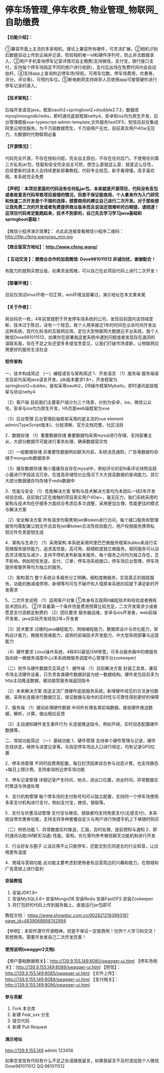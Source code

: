 # 停车场管理_停车收费_物业管理_物联网_自助缴费

#### 【功能介绍】：
①兼容市面上主流的多家相机，理论上兼容所有硬件，可灵活扩展，②相机识别后数据自动上传到云端并记录，校验相机唯一id和硬件序列号，防止非法数据录入，③用户手机查询停车记录详情可自主缴费(支持微信，支付宝，银行接口支付，支持每个停车场指定不同的商户进行收款)，支付后出场在免费时间内会自动抬杆。④支持app上查询附近停车场(导航，可用车位数，停车场费用，优惠券，评分，评论等)，可预约车位。⑤断电断网支持岗亭人员使用app可接管硬件进行停车记录的录入。
#### 【技术架构】：
后端开发语言java，框架oauth2+springboot2+doubble2.7.3，数据库mysql/mongodb/redis，即时通讯底层框架netty4，安卓和ios均为原生开发，后台管理模板vue-typescript-admin-template,文件服务fastDFS，短信目前仅集成阿里云短信服务。为千万级数据而生，千万级用户无忧，目前真实用户40w无压力，大数据时代物联网必备
#### 【开源情况】：
代码完全开源，不存在授权问题，完全自主原创，不存在任何后门，不使用任何第三方私有jar包，性能和安全完全自主可控，想怎么耍就这么耍，就是这么任性，后续更新的话本人会持续更新部署教程。代码专业规范，新手看得懂，高手喜欢用。本系统完全免费

#### 【声明】：本项目里面的代码没有任何私jar包，本来就是开源项目，代码没有丢包或者故意丢代码导致项目报错的情况，但是不保证能商用，个人拿来作为入门研究和快速二次开发是个不错的选择，想要商用的建议自己进行二次开发。对于那些想让我免费二次的开发或者免费提供商业版本而且说话还很难听的白眼狼，请绕道！这项目代码肯定能跑起来，技术不到家的，自己先去学习学习java基础和springboot基础！

【微信小程序演示效果】：
点此此连接查看微信小程序二维码：http://file.cfeng.wang/wx_min.jpg

**【商业版官方地址】：http://www.cfeng.wang/**

#### 【 互动交流 】：想商业合作的加我微信: Dove981011512 非诚勿扰，谢谢配合！

有能力的就购买商业版，如果资金困难，可以自己在此项目代码上进行二次开发！

#### 【部署环境】：
目前仅测试linux环境一切正常，win环境没部署过，演示地址在本文章末尾
#### 【关于作者】：
屌丝码农一枚，4年前曾就职于开发停车场系统的公司，发现目前国内该领域垄断，技术过于陈旧，没有一个规范，故个人用来接近1年的时间在业余时间开发出这种系统，现代化标准的互联网应用，定位大型物联网大数据云平台系统，我个人微信Dove981011512，如果你在部署我这套系统中遇到问题或者发现存在漏洞的请联系我，存在不足之处还望多多提宝贵意见，让我们打破市场垄断，让物联网应用更好的服务生活社会

#### 软件架构
一、技术构成简述
（一）编程语言与架构简述
1．开发语言
（1）服务端
服务端语言目前均采用java语言开发，jdk版本要求1.8+。开发框架为springboot2+dubbo，鉴权采用oauth2，DB操作框架Mybaits，即时通讯底层框架与协议netty4

（2）客户端
目前我们主要客户端分为三个场景，分别为安卓，ios，微信公众号。安卓与ios均为原生开发，H5页面web端框架为vue

（3）后台管理
后台管理前端框架采用的是主流的vue element admin(TypeScript版本)，分层清晰，官方文档完整，社区活跃

2．数据存储
（1）重要数据存储
重要数据均采用mysql进行存储，支持部署主从，大部分数据尽可能进行事务处理，确保数据容灾性

（2）一般数据存储
非重要性数据例如聊天内容，系统消息通知，广告等数据均存储于mongodb数据库中

（3）缓存数据存储
微小量缓存会存在mysql中，例如评论的前N条评论快照会超小量进行字段适当冗余，在提高存储性价比情况下大大提高数据的查询能力。其它大部分数据缓存均存储于redis数据中

3．性能与安全
（1）性能解决方案
架构与技术解决方案均为本团队一线5年开发经验总结，目前我们正在接触的项目真实用户40w+，毫无压力，我们系统采用的架构与技术均在仔细多方面综合考虑后多次调整，采用更加合理，性能更佳的模式与解决方案

（2）安全解决方案
所有请求均需携带jwt串token进行访问，每个接口服务和管理服务均需配置公钥文件且具有jwt串token合法性校验能力，用户权限服务携带私钥文件负责密钥生成

4．架构与生命力
（1）采用架构
本系统采用阿里巴巴微服务框架dubbo来进行实现微服务提供能力，追求高性能，高可用，超细粒度独立微服务，相同服务可以动态灵活增加与减少，支持不停机发布新版本服务。每个服务之间均为独立存在，互不影响。例如短信发送，支付，订单，停车场系统接口，停车场后台管理，停车场提供者服务等均为独立的服务。

（2）架构潜力
整个系统众多服务分工明确，细粒度微服务，实现真正的插拔服务，功能的删减或停用，新增等均可在不破坏和入侵原来系统的前提下满足新的开发需求

5．二次开发说明
（1）适用客户对象
①本身有互联网it编程技术和经验或者拥有技术团队的。
②不具备第一个条件但是费用预算比较充足，二次开发需求少或者愿意支付高额定制费的
（2）团队要求
服务器运维，安卓与ios开发者，web前端开发者，java实际开发经验2年+开发者

（3）技术要求
过硬的java编程能力，网络编程能力，数据库设计与优化能力，架构设计能力，微服务思维能力，成熟的前端技术开发能力，中大型系统部署与运营能力

（4）硬件要求
Linux操作系统，4核8G(最低)5M带宽，可多台服务器中的微服务指向统一微服务调度中心(本系统微服务调度中心管理平台zookeeper)

（二）软件与硬件数据交互简述
1．硬件端
（1）目前解决方案
封装工具类，兼容市场主流硬件设备，只负责各类硬件数据封装为统一数据结构。硬件发包目前多为http主动推送数据，被动接受服务端返回指令

（2）未来解决方案
改造主流厂商硬件底层服务系统，新增硬件规范的合法身份数据，采用长连接进行数据交互，保证数据与指令的实时性与可靠性得到更好的保障

2．服务端
（1）被动处理硬件数据
中间件处理各类前端数据，接收硬件推送数据，解析，计算，做出相应反馈

（2）主动通知硬件发生事件行为
长连接推送指令，例如开闸，实时动态配置硬件数据等，

二、常规功能简述
（一）基础功能
1．硬件管理
支持单个硬件管理与记录，硬件在线状态，维修与进度记录等。与指定停车场出入口进行绑定，均有记录GPS位置

2．停车场管理
不同时段费用配置，每日封顶因素综合参与动态计费，也支持静态+每日上限计费。支持查询附近停车场功能

3．停车记录管理
详细记录产生时间，地点，进出口位置，进出时间，异常数据实时推送与快速处理

4．支付机构管理
每个停车场的支付账号均可以独立配置，支持同一个停车场使用多家支付机构进行支付，例如支付宝，微信，银联等。

5．支付与优惠活动管理
支付宝与微信，银联都均支持免密支付(无感支付)。本系统自带优惠券功能，支持支持多种套餐自定义与用户进行快捷手机上下单随时购买

（二）特色功能
1．异常数据实时推送，汇报，及时处理，提前预知与通知
2．即时通讯功能(IM聊天沟通)
性能，架构，优化等均参考微信聊天功能机制进行开发

3．行业好友与圈子
让该应用不止只能停车，还能交到志同道合的行业知音，让应用更有温度

4．商城与营销功能
此功能主要考虑到使用者有运营周边的兴趣和能力，在商城和广告营销上进行盈利


#### 安装教程

1.  安装JDK1.8+
2.  安装MySQL5.6+ 安装MongoDB  安装Redis  安装FastDFS 安装Zookeeper
3.	将打包好的代码上传到服务器上，直接运行jar包即可

教程文档：
https://www.showdoc.com.cn/902821218399318?page_id=4839068868742994

【申明】：本软件遵守开源精神，但是不保证一定能商用！仅供个人学习和交流！若想商用，需要开发者自己二次开发完善！

#### 使用说明(swagger2文档)

【用户基础数据相关】：http://139.9.155.149:8080/swagger-ui.html
【停车场相关】：http://139.9.155.149:8089/swagger-ui.html
【短信】：http://139.9.155.149:8085/swagger-ui.html
【文件上传】：http://139.9.155.149:8088/swagger-ui.html
【支付相关】：http://139.9.155.149:8096/swagger-ui.html

#### 参与贡献

1.  Fork 本仓库
2.  新建 Feat_xxx 分支
3.  提交代码
4.  新建 Pull Request


#### 演示地址
http://139.9.155.149
admin   123456

如果您发现有代码有什么不足之处请跟我留言，如果我留言不及时请加我个人微信Dove981011512  QQ:981011512



